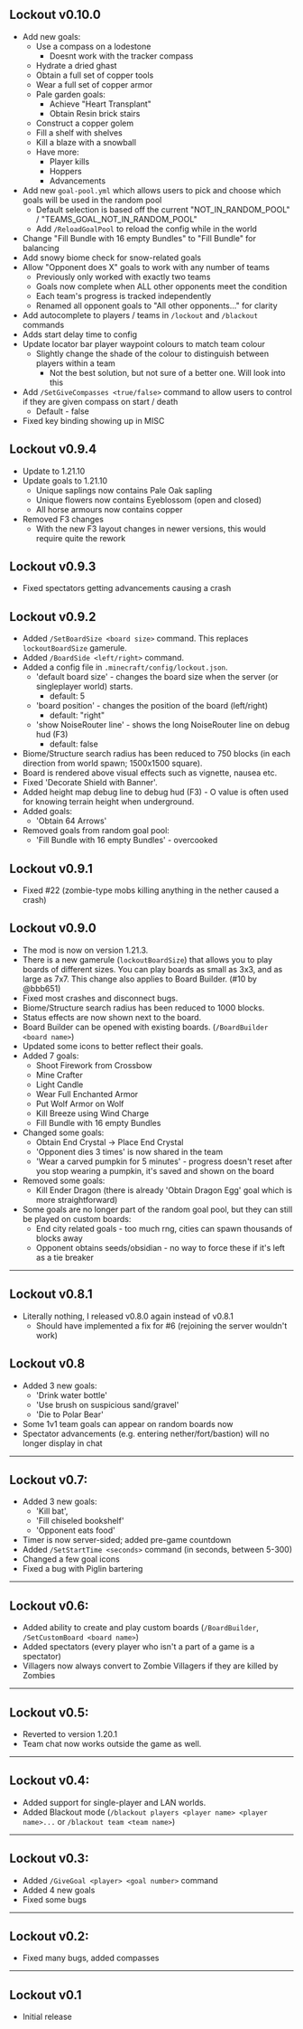 ## Lockout v0.10.0
- Add new goals:
    - Use a compass on a lodestone
        - Doesnt work with the tracker compass
    - Hydrate a dried ghast
    - Obtain a full set of copper tools
    - Wear a full set of copper armor
    - Pale garden goals:
        - Achieve "Heart Transplant"
        - Obtain Resin brick stairs
    - Construct a copper golem
    - Fill a shelf with shelves
    - Kill a blaze with a snowball
    - Have more:
        - Player kills
        - Hoppers
        - Advancements
- Add new `goal-pool.yml` which allows users to pick and choose which goals will be used in the random pool
    - Default selection is based off the current "NOT_IN_RANDOM_POOL" / "TEAMS_GOAL_NOT_IN_RANDOM_POOL"
    - Add `/ReloadGoalPool` to reload the config while in the world
- Change "Fill Bundle with 16 empty Bundles" to "Fill Bundle" for balancing
- Add snowy biome check for snow-related goals
- Allow "Opponent does X" goals to work with any number of teams
    - Previously only worked with exactly two teams
    - Goals now complete when ALL other opponents meet the condition
    - Each team's progress is tracked independently
    - Renamed all opponent goals to "All other opponents..." for clarity
- Add autocomplete to players / teams in `/lockout` and `/blackout` commands
- Adds start delay time to config
- Update locator bar player waypoint colours to match team colour
    - Slightly change the shade of the colour to distinguish between players within a team
      - Not the best solution, but not sure of a better one. Will look into this
- Add `/SetGiveCompasses <true/false>` command to allow users to control if they are given compass on start / death
    - Default - false
- Fixed key binding showing up in MISC

## Lockout v0.9.4
- Update to 1.21.10
- Update goals to 1.21.10
    - Unique saplings now contains Pale Oak sapling
    - Unique flowers now contains Eyeblossom (open and closed)
    - All horse armours now contains copper
- Removed F3 changes
    - With the new F3 layout changes in newer versions, this would require quite the rework

## Lockout v0.9.3
- Fixed spectators getting advancements causing a crash

## Lockout v0.9.2
- Added `/SetBoardSize <board size>` command. This replaces `lockoutBoardSize` gamerule.
- Added `/BoardSide <left/right>` command.
- Added a config file in `.minecraft/config/lockout.json`.
    - 'default board size' - changes the board size when the server (or singleplayer world) starts.
        - default: 5
    - 'board position' - changes the position of the board (left/right)
        - default: "right"
    - 'show NoiseRouter line' - shows the long NoiseRouter line on debug hud (F3)
        - default: false
- Biome/Structure search radius has been reduced to 750 blocks (in each direction from world spawn; 1500x1500 square).
- Board is rendered above visual effects such as vignette, nausea etc.
- Fixed 'Decorate Shield with Banner'.
- Added height map debug line to debug hud (F3) - O value is often used for knowing terrain height when underground.
- Added goals:
    - 'Obtain 64 Arrows'
- Removed goals from random goal pool:
    - 'Fill Bundle with 16 empty Bundles' - overcooked

## Lockout v0.9.1
- Fixed #22 (zombie-type mobs killing anything in the nether caused a crash)

## Lockout v0.9.0
- The mod is now on version 1.21.3.
- There is a new gamerule (`lockoutBoardSize`) that allows you to play boards of different sizes. You can play boards as small as 3x3, and as large as 7x7. This change also applies to Board Builder. (#10 by @bbb651)
- Fixed most crashes and disconnect bugs.
- Biome/Structure search radius has been reduced to 1000 blocks.
- Status effects are now shown next to the board.
- Board Builder can be opened with existing boards. (`/BoardBuilder <board name>`)
- Updated some icons to better reflect their goals.
- Added 7 goals:
    - Shoot Firework from Crossbow
    - Mine Crafter
    - Light Candle
    - Wear Full Enchanted Armor
    - Put Wolf Armor on Wolf
    - Kill Breeze using Wind Charge
    - Fill Bundle with 16 empty Bundles
- Changed some goals:
    - Obtain End Crystal -> Place End Crystal
    - 'Opponent dies 3 times' is now shared in the team
    - 'Wear a carved pumpkin for 5 minutes' - progress doesn't reset after you stop wearing a pumpkin, it's saved and shown on the board
- Removed some goals:
    - Kill Ender Dragon (there is already 'Obtain Dragon Egg' goal which is more straightforward)
- Some goals are no longer part of the random goal pool, but they can still be played on custom boards:
    - End city related goals - too much rng, cities can spawn thousands of blocks away
    - Opponent obtains seeds/obsidian - no way to force these if it's left as a tie breaker
---
## Lockout v0.8.1
- Literally nothing, I released v0.8.0 again instead of v0.8.1
    - Should have implemented a fix for #6 (rejoining the server wouldn't work)

## Lockout v0.8
- Added 3 new goals:
    - 'Drink water bottle'
    - 'Use brush on suspicious sand/gravel'
    - 'Die to Polar Bear'
- Some 1v1 team goals can appear on random boards now
- Spectator advancements (e.g. entering nether/fort/bastion) will no longer display in chat
---
## Lockout v0.7:
- Added 3 new goals:
    - 'Kill bat',
    - 'Fill chiseled bookshelf'
    - 'Opponent eats food'
- Timer is now server-sided; added pre-game countdown
- Added `/SetStartTime <seconds>` command (in seconds, between 5-300)
- Changed a few goal icons
- Fixed a bug with Piglin bartering
---
## Lockout v0.6:
- Added ability to create and play custom boards (`/BoardBuilder`, `/SetCustomBoard <board name>`)
- Added spectators (every player who isn't a part of a game is a spectator)
- Villagers now always convert to Zombie Villagers if they are killed by Zombies
---
## Lockout v0.5:
- Reverted to version 1.20.1
- Team chat now works outside the game as well.
---
## Lockout v0.4:
- Added support for single-player and LAN worlds.
- Added Blackout mode (`/blackout players <player name> <player name>...` or `/blackout team <team name>`)
---
## Lockout v0.3:
- Added `/GiveGoal <player> <goal number>` command
- Added 4 new goals
- Fixed some bugs
---
## Lockout v0.2:
- Fixed many bugs, added compasses
---
## Lockout v0.1
- Initial release